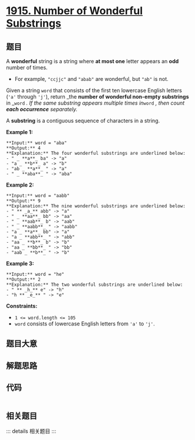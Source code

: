 # [1915. Number of Wonderful Substrings](https://leetcode.com/problems/number-of-wonderful-substrings)

## 题目

A **wonderful** string is a string where **at most one** letter appears an
**odd** number of times.

  * For example, `"ccjjc"` and `"abab"` are wonderful, but `"ab"` is not.

Given a string `word` that consists of the first ten lowercase English letters
(`'a'` through `'j'`), return _the **number of wonderful non-empty
substrings** in _`word` _. If the same substring appears multiple times
in_`word` _, then count **each occurrence** separately._

A **substring** is a contiguous sequence of characters in a string.



**Example 1:**

    
    
    **Input:** word = "aba"
    **Output:** 4
    **Explanation:** The four wonderful substrings are underlined below:
    - " _ **a**_ ba" -> "a"
    - "a _ **b**_ a" -> "b"
    - "ab _ **a**_ " -> "a"
    - " _ **aba**_ " -> "aba"
    

**Example 2:**

    
    
    **Input:** word = "aabb"
    **Output:** 9
    **Explanation:** The nine wonderful substrings are underlined below:
    - " ** _a_** abb" -> "a"
    - " _ **aa**_ bb" -> "aa"
    - " _ **aab**_ b" -> "aab"
    - " _ **aabb**_ " -> "aabb"
    - "a _ **a**_ bb" -> "a"
    - "a _ **abb**_ " -> "abb"
    - "aa _ **b**_ b" -> "b"
    - "aa _ **bb**_ " -> "bb"
    - "aab _ **b**_ " -> "b"
    

**Example 3:**

    
    
    **Input:** word = "he"
    **Output:** 2
    **Explanation:** The two wonderful substrings are underlined below:
    - " ** _h_** e" -> "h"
    - "h ** _e_** " -> "e"
    



**Constraints:**

  * `1 <= word.length <= 105`
  * `word` consists of lowercase English letters from `'a'` to `'j'`.


## 题目大意

## 解题思路

## 代码

```javascript

```

## 相关题目

::: details 相关题目
:::
